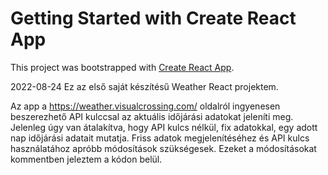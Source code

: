 # Getting Started with Create React App

This project was bootstrapped with [Create React App](https://github.com/facebook/create-react-app).

2022-08-24
Ez az első saját készítésű Weather React projektem.

Az app a https://weather.visualcrossing.com/ oldalról ingyenesen beszerezhető API kulccsal az aktuális
időjárási adatokat jeleníti meg.
Jelenleg úgy van átalakítva, hogy API kulcs nélkül, fix adatokkal, egy adott nap időjárási adatait mutatja.
Friss adatok megjelenítéséhez és API kulcs használatához apróbb módosítások szükségesek. Ezeket a módosításokat
kommentben jeleztem a kódon belül.
